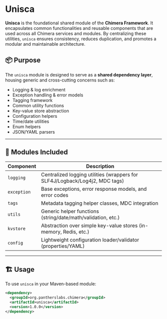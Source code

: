 # Unisca

**Unisca** is the foundational shared module of the **Chimera Framework**. It encapsulates common functionalities and reusable components that are used across all Chimera services and modules. By centralizing these utilities, `unisca` ensures consistency, reduces duplication, and promotes a modular and maintainable architecture.

## 📦 Purpose

The `unisca` module is designed to serve as a **shared dependency layer**, housing generic and cross-cutting concerns such as:

- Logging & log enrichment
- Exception handling & error models
- Tagging framework
- Common utility functions
- Key-value store abstraction
- Configuration helpers
- Time/date utilities
- Enum helpers
- JSON/YAML parsers

---

## 🔧 Modules Included

| Component      | Description                                                                 |
|----------------|-----------------------------------------------------------------------------|
| `logging`      | Centralized logging utilities (wrappers for SLF4J/Logback/Log4j2, MDC tags) |
| `exception`    | Base exceptions, error response models, and error codes                     |
| `tags`         | Metadata tagging helper classes, MDC integration                            |
| `utils`        | Generic helper functions (string/date/math/validation, etc.)                |
| `kvstore`      | Abstraction over simple key-value stores (in-memory, Redis, etc.)           |
| `config`       | Lightweight configuration loader/validator (properties/YAML)                |

---

## 🏗️ Usage

To use `unisca` in your Maven-based module:

```xml
<dependency>
  <groupId>org.pantherslabs.chimera</groupId>
  <artifactId>unisca</artifactId>
  <version>1.0.0</version>
</dependency>
